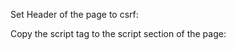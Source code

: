 Set Header of the page to csrf:
<meta name="csrf-token" content="{{ csrf_token() }}" />

Copy the script tag to the script section of the page:
<script src="{{ asset('tracker/js/load.js') }}"></script>

